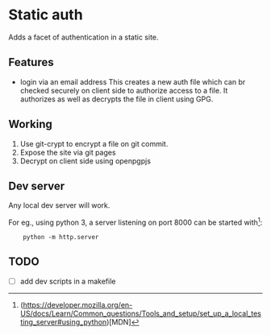 # Static auth

Adds a facet of authentication in a static site.

## Features

- login via an email address
    This creates a new auth file which can br checked securely on client side to authorize access to a file. It authorizes as well as decrypts the file in client using GPG.
    
## Working 

1. Use git-crypt to encrypt a file on git commit.
2. Expose the site via git pages
3. Decrypt on client side using openpgpjs

## Dev server

Any local dev server will work.

For eg., using python 3, a server listening on port 8000 can be started with[^1]:

```shell
    python -m http.server
```

## TODO

- [ ] add dev scripts in a makefile


[^1]: (https://developer.mozilla.org/en-US/docs/Learn/Common_questions/Tools_and_setup/set_up_a_local_testing_server#using_python)[MDN]
